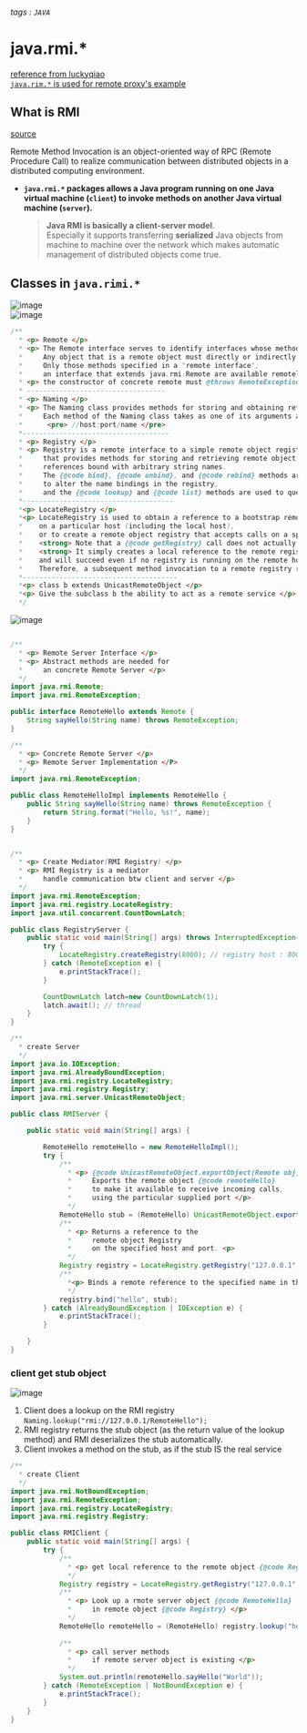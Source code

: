 ###### tags : `JAVA`
# java.rmi.*

[reference from luckyqiao](https://segmentfault.com/a/11900000165980690)  
[`java.rim.*` is used for remote proxy's example](https://github.com/maxwolf621/DesignPattern/blob/main/S_Proxy.md)  
## What is RMI

[source](https://examples.javacodegeeks.com/java-rmi-java-remote-method-invocation-example/)  

Remote Method Invocation is an object-oriented way of RPC (Remote Procedure Call) to realize communication between distributed objects in a distributed computing environment. 

- **`java.rmi.*` packages allows a Java program running on one Java virtual machine (`client`) to invoke methods on another Java virtual machine (`server`).**   
  > **Java RMI is basically a client-server model**.   
  > Especially it supports transferring **serialized** Java objects from machine to machine over the network which makes automatic management of distributed objects come true.  


## Classes in `java.rimi.*` 

![image](https://user-images.githubusercontent.com/68631186/126907371-4269a28e-53b8-4500-936b-be33fb74caf2.png)  
![image](https://user-images.githubusercontent.com/68631186/126902902-ed82808d-9d30-4445-baa0-e37123ef265e.png)  


```java
/**
  * <p> Remote </p>
  * <p> The Remote interface serves to identify interfaces whose methods may be invoked from a non-local virtual machine. 
  *     Any object that is a remote object must directly or indirectly implement this interface. 
  *     Only those methods specified in a "remote interface", 
  *     an interface that extends java.rmi.Remote are available remotely. </p>
  * <p> the constructor of concrete remote must @throws RemoteException </p>
  * ----------------------------------
  * <p> Naming </p>
  * <p> The Naming class provides methods for storing and obtaining references to remote objects in a remote object registry. 
  *     Each method of the Naming class takes as one of its arguments a name that is in URL format of the form:
  *      <pre> //host:port/name </pre>
  *------------------------------------
  * <p> Registry </p> 
  * <p> Registry is a remote interface to a simple remote object registry 
  *     that provides methods for storing and retrieving remote object 
  *     references bound with arbitrary string names. 
  *     The {@code bind}, {@code unbind}, and {@code rebind} methods are used 
  *     to alter the name bindings in the registry, 
  *     and the {@code lookup} and {@code list} methods are used to query the current name bindings. </p>
  *-------------------------------------
  *<p> LocateRegistry </p>
  *<p> LocateRegistry is used to obtain a reference to a bootstrap remote object registry 
  *    on a particular host (including the local host), 
  *    or to create a remote object registry that accepts calls on a specific port.
  *    <strong> Note that a {@code getRegistry} call does not actually make a connection to the remote host. </strong>
  *    <strong> It simply creates a local reference to the remote registry 
  *    and will succeed even if no registry is running on the remote host. </strong> 
  *    Therefore, a subsequent method invocation to a remote registry returned as a result of this method may fail. </p>
  *--------------------------------------
  *<p> class b extends UnicastRemoteObject </p>
  *<p> Give the subclass b the ability to act as a remote service </p>
  */
```


![image](https://user-images.githubusercontent.com/68631186/126903297-f904b2c2-d5e3-4909-ba39-e0854a0b3560.png)  
```java

/**
  * <p> Remote Server Interface </p>
  * <p> Abstract methods are needed for 
  *     an concrete Remote Server </p>
  */
import java.rmi.Remote;
import java.rmi.RemoteException;

public interface RemoteHello extends Remote {
    String sayHello(String name) throws RemoteException;
}

/**
  * <p> Concrete Remote Server </p>
  * <p> Remote Server Implementation </P>
  */
import java.rmi.RemoteException;

public class RemoteHelloImpl implements RemoteHello {
    public String sayHello(String name) throws RemoteException {
        return String.format("Hello, %s!", name);
    }
}


/**
  * <p> Create Mediator(RMI Registry) </p>
  * <p> RMI Registry is a mediator 
  *     handle communication btw client and server </p>
  */
import java.rmi.RemoteException;
import java.rmi.registry.LocateRegistry;
import java.util.concurrent.CountDownLatch;

public class RegistryServer {
    public static void main(String[] args) throws InterruptedException{
        try {
            LocateRegistry.createRegistry(8000); // registry host : 8000
        } catch (RemoteException e) {
            e.printStackTrace();
        }

        CountDownLatch latch=new CountDownLatch(1);
        latch.await(); // thread
    }
}

/**
  * create Server
  */ 
import java.io.IOException;
import java.rmi.AlreadyBoundException;
import java.rmi.registry.LocateRegistry;
import java.rmi.registry.Registry;
import java.rmi.server.UnicastRemoteObject;

public class RMIServer {

    public static void main(String[] args) {

        RemoteHello remoteHello = new RemoteHelloImpl();
        try {
            /**
              * <p> {@code UnicastRemoteObject.exportObject(Remote obj, int port)} 
              *     Exports the remote object {@code remoteHello} 
              *     to make it available to receive incoming calls, 
              *     using the particular supplied port </p>
              */
            RemoteHello stub = (RemoteHello) UnicastRemoteObject.exportObject(remoteHello, 4000); 
            /**
              * <p> Returns a reference to the 
              *     remote object Registry 
              *     on the specified host and port. <p>
              */
            Registry registry = LocateRegistry.getRegistry("127.0.0.1", 8000); 
            /**
              *<p> Binds a remote reference to the specified name in this registry. </p>
              */
            registry.bind("hello", stub); 
        } catch (AlreadyBoundException | IOException e) {
            e.printStackTrace();
        }

    }
}
```


### client get stub object
![image](https://user-images.githubusercontent.com/68631186/126907506-e76dfd6a-0119-4907-88fb-9ec604de3b0d.png)
1. Client does a lookup on the RMI registry `Naming.lookup("rmi://127.0.0.1/RemoteHello");`
2. RMI registry returns the stub object (as the return value of the lookup method) and RMI deserializes the stub automatically.
3. Client invokes a method on the stub, as if the stub IS the real service
```java
/**
  * create Client 
  */
import java.rmi.NotBoundException;
import java.rmi.RemoteException;
import java.rmi.registry.LocateRegistry;
import java.rmi.registry.Registry;

public class RMIClient {
    public static void main(String[] args) {
        try {
            /**
              * <p> get local reference to the remote object {@code Registry} </p>
              */
            Registry registry = LocateRegistry.getRegistry("127.0.0.1", 8000);
            /**
              * <p> Look up a rmote server object {@code RemoteHello} 
              *     in remote object {@code Registry} </p>
              */
            RemoteHello remoteHello = (RemoteHello) registry.lookup("hello"); 
            
            /**
              * <p> call server methods
              *     if remote server object is existing </p>
              */
            System.out.println(remoteHello.sayHello("World")); 
        } catch (RemoteException | NotBoundException e) {
            e.printStackTrace();
        }
    }
}
```
